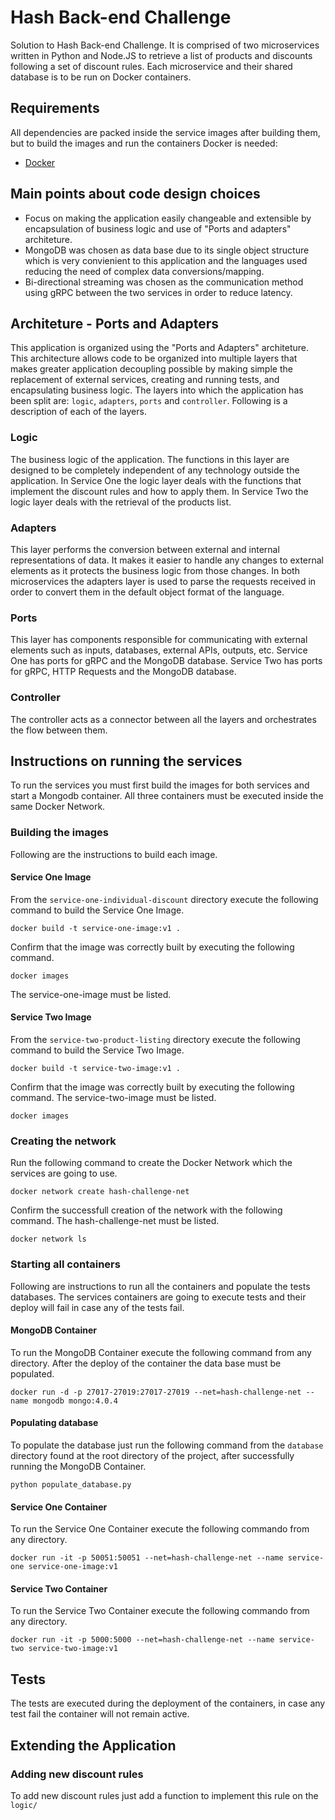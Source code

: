 # Hash Back-end Challenge

Solution to Hash Back-end Challenge. It is comprised of two microservices written in Python and Node.JS to retrieve a list of products and discounts following a set of discount rules. Each microservice and their shared database is to be run on Docker containers.

## Requirements

All dependencies are packed inside the service images after building them, but to build the images and run the containers Docker is needed:

* [Docker](https://docs.docker.com/install/)

## Main points about code design choices

* Focus on making the application easily changeable and extensible by encapsulation of business logic and use of "Ports and adapters" architeture.
* MongoDB was chosen as data base due to its single object structure which is very convienient to this application and the languages used reducing the need of complex data conversions/mapping.
* Bi-directional streaming was chosen as the communication method using gRPC between the two services in order to reduce latency.

## Architeture - Ports and Adapters

This application is organized using the "Ports and Adapters" architeture. This architecture allows code to be organized into multiple layers that makes greater application decoupling possible by making simple the replacement of external services, creating and running tests, and encapsulating business logic. The layers into which the application has been split are: `logic`, `adapters`, `ports` and `controller`. Following is a description of each of the layers.

### Logic

The business logic of the application. The functions in this layer are designed to be completely independent of any technology outside the application. In Service One the logic layer deals with the functions that implement the discount rules and how to apply them. In Service Two the logic layer deals with the retrieval of the products list.

### Adapters

This layer performs the conversion between external and internal representations of data. It makes it easier to handle any changes to external elements as it protects the business logic from those changes. In both microservices the adapters layer is used to parse the requests received in order to convert them in the default object format of the language.

### Ports

This layer has components responsible for communicating with external elements such as inputs, databases, external APIs, outputs, etc. Service One has ports for gRPC and the MongoDB database. Service Two has ports for gRPC, HTTP Requests and the MongoDB database.

### Controller

The controller acts as a connector between all the layers and orchestrates the flow between them.

## Instructions on running the services

To run the services you must first build the images for both services and start a Mongodb container. All three containers must be executed inside the same Docker Network.

### Building the images

Following are the instructions to build each image.

#### Service One Image

From the `service-one-individual-discount` directory execute the following command to build the Service One Image.

```
docker build -t service-one-image:v1 .
```

Confirm that the image was correctly built by executing the following command.

```
docker images
```

The service-one-image must be listed.

#### Service Two Image

From the `service-two-product-listing` directory execute the following command to build the Service Two Image.

```
docker build -t service-two-image:v1 .
```

Confirm that the image was correctly built by executing the following command. The service-two-image must be listed.

```
docker images
```

### Creating the network

Run the following command to create the Docker Network which the services are going to use.

```
docker network create hash-challenge-net
```

Confirm the successfull creation of the network with the following command. The hash-challenge-net must be listed.

```
docker network ls
```

### Starting all containers

Following are instructions to run all the containers and populate the tests databases. The services containers are going to execute tests and their deploy will fail in case any of the tests fail.

#### MongoDB Container

To run the MongoDB Container execute the following command from any directory. After the deploy of the container the data base must be populated.

```
docker run -d -p 27017-27019:27017-27019 --net=hash-challenge-net --name mongodb mongo:4.0.4
```

#### Populating database

To populate the database just run the following command from the `database` directory found at the root directory of the project, after successfully running the MongoDB Container.

```
python populate_database.py
```

#### Service One Container
 
To run the Service One Container execute the following commando from any directory.

```
docker run -it -p 50051:50051 --net=hash-challenge-net --name service-one service-one-image:v1
```

#### Service Two Container

To run the Service Two Container execute the following commando from any directory.
 
 ```
 docker run -it -p 5000:5000 --net=hash-challenge-net --name service-two service-two-image:v1
 ```

## Tests

The tests are executed during the deployment of the containers, in case any test fail the container will not remain active.

## Extending the Application

### Adding new discount rules

To add new discount rules just add a function to implement this rule on the `logic/`